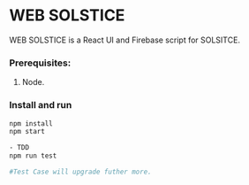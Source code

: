 # WEB SOLSTICE

WEB SOLSTICE is a React UI and Firebase script for SOLSITCE.

### Prerequisites:

1. Node.

### Install and run

```bash
npm install
npm start

- TDD
npm run test

#Test Case will upgrade futher more.
```


